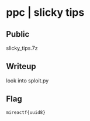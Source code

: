 # ppc | slicky tips

## Public
slicky_tips.7z

## Writeup
look into sploit.py

## Flag
`mireactf{uuid8}`